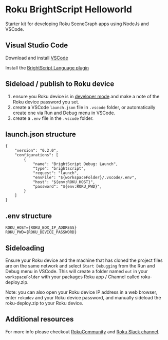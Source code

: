 # Roku BrightScript Helloworld

Starter kit for developing Roku SceneGraph apps using NodeJs and VSCode.

## Visual Studio Code

Download and install [VSCode](https://code.visualstudio.com/)

Install the [BrightScript Language plugin](https://marketplace.visualstudio.com/items?itemName=RokuCommunity.brightscript#review-details)

## Sideload / publish to Roku device

1. ensure you Roku device is in [developer mode](https://developer.roku.com/en-gb/docs/developer-program/getting-started/developer-setup.md) and make a note of the Roku device password you set.
2. create a VSCode `launch.json` file in `.vscode` folder, or automatically create one via Run and Debug menu in VSCode.
3. create a `.env` file in the `.vscode` folder.

## launch.json structure
```
{
    "version": "0.2.0",
    "configurations": [
        {
            "name": "BrightScript Debug: Launch",
            "type": "brightscript",
            "request": "launch",
			"envFile": "${workspaceFolder}/.vscode/.env",
			"host": "${env:ROKU_HOST}",
			"password": "${env:ROKU_PWD}",
        }
    ]
}
```
## .env structure
```
ROKU_HOST={ROKU_BOX_IP_ADDRESS}
ROKU_PWD={ROKU_DEVICE_PASSWORD}
```

## Sideloading

Ensure your Roku device and the machine that has cloned the project files are on the same network and select `Start Debugging` from the Run and Debug menu in VSCode. This will create a folder named `out` in your `workspaceFolder` with your packages Roku app / Channel called roku-deploy.zip.

Note: you can also open your Roku device IP address in a web browser, enter `rokudev` and your Roku device password, and manually sideload the roku-deploy.zip to your Roku device.

## Additional resources

For more info please checkout [RokuCommunity](https://github.com/rokucommunity) and [Roku Slack channel](https://join.slack.com/t/rokudevelopers/shared_invite/zt-1xga8lb7n-9622em03m5RsH7MFhZxoow).
